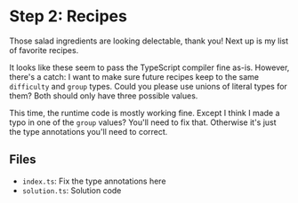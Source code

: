 # Step 2: Recipes

Those salad ingredients are looking delectable, thank you!
Next up is my list of favorite recipes.

It looks like these seem to pass the TypeScript compiler fine as-is.
However, there's a catch: I want to make sure future recipes keep to the same `difficulty` and `group` types.
Could you please use unions of literal types for them?
Both should only have three possible values.

This time, the runtime code is mostly working fine.
Except I think I made a typo in one of the `group` values?
You'll need to fix that.
Otherwise it's just the type annotations you'll need to correct.

## Files

- `index.ts`: Fix the type annotations here
- `solution.ts`: Solution code
